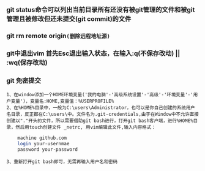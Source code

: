 ### git status命令可以列出当前目录所有还没有被git管理的文件和被git管理且被修改但还未提交(git commit)的文件
### git rm remote origin`(删除远程地址源)`

### git中退出vim 首先Esc退出输入状态，在输入:q(不保存改动) || :wq(保存改动)

### git 免密提交
    1、在window添加一个HOME环境变量('我的电脑'-'高级系统设置'-'高级'-'环境变量'-'用户变量')，变量名:HOME,变量值：%USERPROFILE%
    2、在%HOME%目录中，一般为C:\users\Administrator，也可以是你自己创建的系统用户名目录，反正都在C:\users\中。文件名为.git-credentials,由于在Window中不允许直接创建以"."开头的文件，所以需要借助git bash进行，打开git bash客户端，进行%HOME%目录，然后用touch创建文件 _netrc, 用vim编辑此文件,输入内容格式：
```bash
    machine github.com
    login your-usernmae
    password your-password
```
    3、重新打开git bash即可，无需再输入用户名和密码